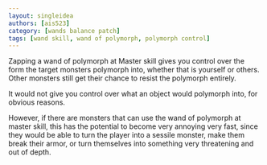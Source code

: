 ```yaml
---
layout: singleidea
authors: [ais523]
category: [wands balance patch]
tags: [wand skill, wand of polymorph, polymorph control]
---
```

Zapping a wand of polymorph at Master skill gives you control over the
form the target monsters polymorph into, whether that is yourself or others.
Other monsters still get their chance to resist the polymorph entirely.

It would not give you control over what an object would polymorph into, for
obvious reasons.

However, if there are monsters that can use the wand of polymorph at master
skill, this has the potential to become very annoying very fast, since they
would be able to turn the player into a sessile monster, make them break their
armor, or turn themselves into something very threatening and out of depth.
